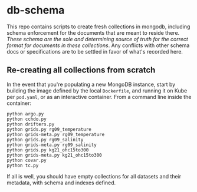 # db-schema

This repo contains scripts to create fresh collections in mongodb, including schema enforcement for the documents that are meant to reside there. *These schema are the sole and determining source of truth for the correct format for documents in these collections*. Any conflicts with other schema docs or specifications are to be settled in favor of what's recorded here.

## Re-creating all collections from scratch

In the event that you're populating a new MongoDB instance, start by building the image defined by the local `Dockerfile`, and running it on Kube per `pod.yaml`, or as an interactive container. From a command line inside the container:

```
python argo.py
python cchdo.py
python drifters.py
python grids.py rg09_temperature
python grids-meta.py rg09_temperature
python grids.py rg09_salinity
python grids-meta.py rg09_salinity
python grids.py kg21_ohc15to300
python grids-meta.py kg21_ohc15to300
python covar.py
python tc.py
```

If all is well, you should have empty collections for all datasets and their metadata, with schema and indexes defined.